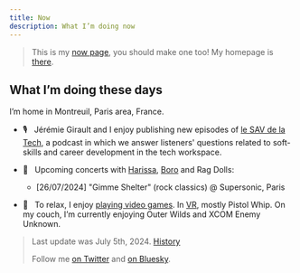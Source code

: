 ```yaml
---
title: Now
description: What I’m doing now
---
```


> This is my [now page](http://nownownow.com/about), you should make one too! My homepage is [there](/).

## What I’m doing these days

I’m home in Montreuil, Paris area, France.

- 🎙️  &nbsp; Jérémie Girault and I enjoy publishing new episodes of [le SAV de la Tech](https://www.lesav.tech/), a podcast in which we answer listeners' questions related to soft-skills and career development in the tech workspace.

- 🎸  &nbsp; Upcoming concerts with [Harissa](https://harissaofficial.com), [Boro](https://linktr.ee/borotheband) and Rag Dolls:

    - [26/07/2024] "Gimme Shelter" (rock classics) @ Supersonic, Paris

- 👾  &nbsp; To relax, I enjoy [playing video games](https://ggapp.io/omikron). In [VR](/vr), mostly Pistol Whip. On my couch, I’m currently enjoying Outer Wilds and XCOM Enemy Unknown.

> Last update was July 5th, 2024. [History](https://github.com/adrienjoly/adrienjoly.github.com/commits/master/now)
>
> Follow me [on Twitter](https://twitter.com/adrienjoly) and [on Bluesky](https://bsky.app/profile/adrienjoly.com).
